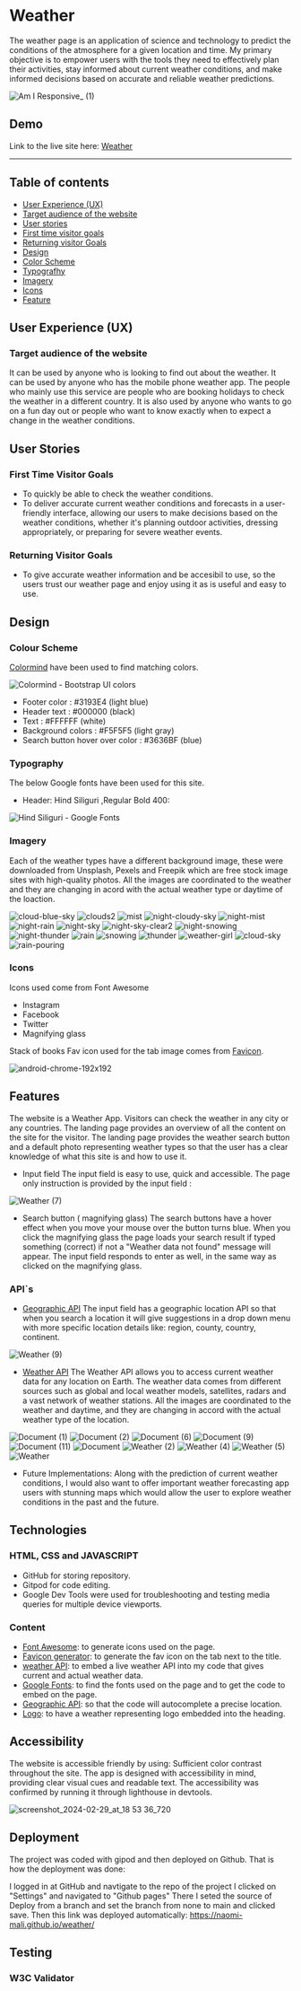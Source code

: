 # Weather

The weather page is an application of science and technology to predict the conditions of the atmosphere for a given location and time. 
My primary objective is to empower users with the tools they need to effectively plan their activities, stay informed about current weather conditions, and make informed decisions based on accurate and reliable weather predictions. 

![Am I Responsive_ (1)](https://github.com/naomi-mali/images-in-readme.md/assets/148251951/b8351c8b-5f61-43bf-85ba-d8dec2679fdb)

## Demo
Link to the live site here: [Weather](https://naomi-mali.github.io/weather/)

----

## Table of contents
* [User Experience (UX)](#user-experience-ux)
* [Target audience of the website](#target-audience-of-the-website)
* [User stories](#user-stoties)
* [First time visitor goals](#first-time-visitor-goals)
* [Returning visitor Goals](#returning-visitor-goals)
* [Design](#design)
* [Color Scheme](#colour-scheme)
* [Typografhy](#typography)
* [Imagery](#imagery)
* [Icons](#icons)
* [Feature](#general-features)

## User Experience (UX)
### Target audience of the website
It can be used by anyone who is looking to find out about the weather. It can be used by anyone who has the mobile phone weather app. The people who mainly use this service are people who are booking holidays to check the weather in a different country. It is also used by anyone who wants to go on a fun day out or people who want to know exactly when to expect a change in the weather conditions.

## User Stories
### First Time Visitor Goals
* To quickly be able to check the weather conditions.
* To deliver accurate current weather conditions and forecasts in a user-friendly interface, allowing our users to make decisions based on the weather conditions, whether it's planning outdoor activities, dressing appropriately, or preparing for severe weather events.
### Returning Visitor Goals
*  To give accurate weather information and be accesibil to use, so the users trust our weather page and enjoy using it as is useful and easy to use. 

## Design
### Colour Scheme

[Colormind](http://colormind.io/bootstrap/) have been used to find matching colors.

![Colormind - Bootstrap UI colors](https://github.com/naomi-mali/images-in-readme.md/assets/148251951/7865a8bf-25c2-4d1d-862c-4ebbe9e46fa9)

- Footer color :  #3193E4 (light blue)
- Header text : #000000 (black)
- Text : #FFFFFF (white)
- Background colors : #F5F5F5 (light gray)
- Search button hover over color : #3636BF (blue)

### Typography

The below Google fonts have been used for this site.

- Header: Hind Siliguri ,Regular Bold 400:

![Hind Siliguri - Google Fonts](https://github.com/naomi-mali/images-in-readme.md/assets/148251951/2dada7f9-5063-4378-9717-21f6ccb00c6a)

### Imagery

Each of the weather types have a different background image, these were downloaded from Unsplash, Pexels and Freepik which are  free stock image sites with high-quality photos. All the images are coordinated to the weather and they are changing in acord with the actual weather type or daytime of the loaction.

![cloud-blue-sky](https://github.com/naomi-mali/images-in-readme.md/assets/148251951/248e6dfd-9778-4265-9197-0e87d7d1bed9)
![clouds2](https://github.com/naomi-mali/images-in-readme.md/assets/148251951/992c6add-782d-4beb-ac6e-79f0036e88d3)
![mist](https://github.com/naomi-mali/images-in-readme.md/assets/148251951/9f6567f9-044f-49c5-9630-28792d46e125)
![night-cloudy-sky](https://github.com/naomi-mali/images-in-readme.md/assets/148251951/ba23f080-d328-4d86-8fd8-7984a472ef7b)
![night-mist](https://github.com/naomi-mali/images-in-readme.md/assets/148251951/9fd6ce98-6253-47ab-96cd-f375da8db871)
![night-rain](https://github.com/naomi-mali/images-in-readme.md/assets/148251951/40a15d90-7032-4533-9740-d85305a40e8c)
![night-sky](https://github.com/naomi-mali/images-in-readme.md/assets/148251951/08c2e2f1-c09a-4586-91fc-39beba446de1)
![night-sky-clear2](https://github.com/naomi-mali/images-in-readme.md/assets/148251951/be1faf36-af70-47f1-88da-1531718347a7)
![night-snowing](https://github.com/naomi-mali/images-in-readme.md/assets/148251951/e86beed3-5e3e-4801-9869-28ee5a2ca12a)
![night-thunder](https://github.com/naomi-mali/images-in-readme.md/assets/148251951/6c76719d-6f50-4e39-8852-f709548967dd)
![rain](https://github.com/naomi-mali/images-in-readme.md/assets/148251951/bbb57254-89a2-4cd5-89b5-aa9e6d1c255f)
![snowing](https://github.com/naomi-mali/images-in-readme.md/assets/148251951/24d8f9a4-432f-42df-8670-95bc7ea1ee50)
![thunder](https://github.com/naomi-mali/images-in-readme.md/assets/148251951/a64f59e0-1ad3-4621-86b6-e54c2a4f9a62)
![weather-girl](https://github.com/naomi-mali/images-in-readme.md/assets/148251951/6f504490-ccca-4489-9b58-0d2ec6c360d7)
![cloud-sky](https://github.com/naomi-mali/images-in-readme.md/assets/148251951/d0808e8f-5b7f-4f50-9501-ddbb0151d9b3)
![rain-pouring](https://github.com/naomi-mali/images-in-readme.md/assets/148251951/fb586f0d-50af-43e0-9015-ffa09c101215)

### Icons

Icons used come from Font Awesome

- Instagram
- Facebook
- Twitter
- Magnifying glass

Stack of books Fav icon used for the tab image comes from [Favicon](https://favicon.io/).

![android-chrome-192x192](https://github.com/naomi-mali/images-in-readme.md/assets/148251951/03e49802-22ba-42e8-b6c4-df3cd140a2fa)

## Features

The website is a Weather App. Visitors can check the weather in any city or any countries. The landing page provides an overview of all the content on the site for the visitor. The landing page provides the weather search button and a default photo representing weather types so that the user has a clear knowledge of what this site is and how to use it.

* Input field 
The input field is easy to use, quick and accessible. The page only instruction is provided by the input field :

![Weather (7)](https://github.com/naomi-mali/images-in-readme.md/assets/148251951/048cbf4f-842c-4fa1-a6ba-2f2d80e78453)

* Search button ( magnifying glass)
 The search buttons have a hover effect  when you move your mouse over the button turns blue. When you click the magnifying glass the page loads your search result if typed something (correct) if not a "Weather data not found" message will appear. The input field responds to enter as well, in the same way as clicked on the magnifying glass. 

 ### API`s 
 * [Geographic API](https://console.cloud.google.com/home/dashboard?project=applied-oxygen-415923)
The input field has a geographic location API so that when you search a location it will give suggestions in a drop down menu with more specific location details like: region, county, country, continent.

![Weather (9)](https://github.com/naomi-mali/images-in-readme.md/assets/148251951/d7402480-9cbb-425b-a1c5-89ad7c16c5ff)

* [Weather API](https://openweathermap.org/) 
The Weather API allows you to access current weather data for any location on Earth. The weather data comes from different sources such as global and local weather models, satellites, radars and a vast network of weather stations. All the images are coordinated to the weather and daytime, and they are changing in accord with the actual weather type of the location.

![Document (1)](https://github.com/naomi-mali/images-in-readme.md/assets/148251951/e402ba19-ef5a-4122-94c2-04993272270e)
![Document (2)](https://github.com/naomi-mali/images-in-readme.md/assets/148251951/b6309d0d-ebb8-4086-b6d7-5262b3c3fa1c)
![Document (6)](https://github.com/naomi-mali/images-in-readme.md/assets/148251951/4068212b-c41f-4502-b44a-c51894996c5d)
![Document (9)](https://github.com/naomi-mali/images-in-readme.md/assets/148251951/60062436-0199-4b07-aab3-d903a0506f14)
![Document (11)](https://github.com/naomi-mali/images-in-readme.md/assets/148251951/652e042d-1fcc-4f90-9687-a022b391696f)
![Document](https://github.com/naomi-mali/images-in-readme.md/assets/148251951/a58bae43-2c42-40ae-81a0-c171aa666c1e)
![Weather (2)](https://github.com/naomi-mali/images-in-readme.md/assets/148251951/b5585e55-b8b0-497c-8503-43595fa858c6)
![Weather (4)](https://github.com/naomi-mali/images-in-readme.md/assets/148251951/294cc259-8e01-45a8-83fc-84b2fa942574)
![Weather (5)](https://github.com/naomi-mali/images-in-readme.md/assets/148251951/3ae06cef-a40f-4e43-9dcf-0715a8a8c13c)
![Weather](https://github.com/naomi-mali/images-in-readme.md/assets/148251951/e043aa2b-47c0-4182-82b3-c7b2183b12cb)

* Future Implementations:
Along with the prediction of current weather conditions, I would also want to offer important  weather forecasting app users with stunning maps which would allow the user to explore weather conditions in the past and the future.

## Technologies

### HTML, CSS and JAVASCRIPT

- GitHub for storing repository.
- Gitpod for code editing.
- Google Dev Tools were used for troubleshooting and testing media queries for multiple device viewports.

### Content

- [Font Awesome](https://fontawesome.com/start): to generate icons used on the page.
- [Favicon generator](https://favicon.io/): to generate the fav icon on the tab next to the title.
- [weather API](https://openweathermap.org/): to embed a live weather API into my code that gives current and actual weather data.
- [Google Fonts](https://fonts.google.com/): to find the fonts used on the page and to get the code to embed on the page.
- [Geographic API](https://console.cloud.google.com/home/dashboard?project=applied-oxygen-415923): so that the code will autocomplete a precise location.
- [Logo](https://www.flaticon.com/free-icons/weather): to have a weather representing logo embedded into the heading.

## Accessibility
The website is accessible friendly by using:
Sufficient color contrast throughout the site.
The app is designed with accessibility in mind, providing clear visual cues and readable text.
The accessibility was confirmed by running it through lighthouse in devtools.

![screenshot_2024-02-29_at_18 53 36_720](https://github.com/naomi-mali/images-in-readme.md/assets/148251951/9f62c9ed-0f7c-42db-8173-5c7494092a69)

## Deployment
The project was coded with gipod and then deployed on Github. That is how the deployment was done:

I logged in at GitHub and navtigate to the repo of the project
I clicked on "Settings" and navigated to "Github pages"
There I seted the source of Deploy from a branch and set the branch from none to main and clicked save.
Then this link was deployed automatically: https://naomi-mali.github.io/weather/

## Testing

### W3C Validator

